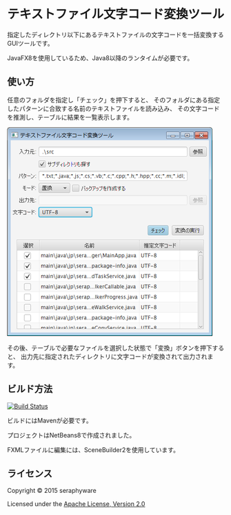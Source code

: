 テキストファイル文字コード変換ツール
======================
指定したディレクトリ以下にあるテキストファイルの文字コードを一括変換するGUIツールです。

JavaFX8を使用しているため、Java8以降のランタイムが必要です。


使い方
------

任意のフォルダを指定し「チェック」を押下すると、
そのフォルダにある指定したパターンに合致する名前のテキストファイルを読み込み、
その文字コードを推測し、テーブルに結果を一覧表示します。

![screen capture 1](src/site/resources/images/screen-capture1.png?raw=true "screen capture1")

その後、テーブルで必要なファイルを選択した状態で「変換」ボタンを押下すると、
出力先に指定されたディレクトリに文字コードが変換されて出力されます。

 
ビルド方法
----------------
[![Build Status](https://travis-ci.org/seraphy/TextEncodeChanger.svg)](https://travis-ci.org/seraphy/TextEncodeChanger)

ビルドにはMavenが必要です。

プロジェクトはNetBeans8で作成されました。

FXMLファイルに編集には、SceneBuilder2を使用しています。

 
ライセンス
----------
Copyright &copy; 2015 seraphyware

Licensed under the [Apache License, Version 2.0][Apache]

[Apache]: http://www.apache.org/licenses/LICENSE-2.0
